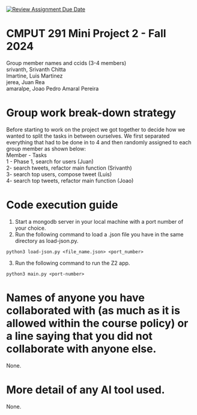 [![Review Assignment Due Date](https://classroom.github.com/assets/deadline-readme-button-22041afd0340ce965d47ae6ef1cefeee28c7c493a6346c4f15d667ab976d596c.svg)](https://classroom.github.com/a/kKQ0md7N)
# CMPUT 291 Mini Project 2 - Fall 2024
Group member names and ccids (3-4 members)  
  srivanth, Srivanth Chitta     
  lmartine, Luis Martinez     
  jerea, Juan Rea    
  amaralpe, Joao Pedro Amaral Pereira      

# Group work break-down strategy
Before starting to work on the project we got together to decide how we wanted to split the tasks in between ourselves. We first
separated everything that had to be done in to 4 and then randomly assigned to each group member as shown below:       
Member - Tasks        
1 - Phase 1, search for users (Juan)     
2- search tweets, refactor main function (Srivanth)    
3- search top users, compose tweet (Luis)     
4- search top tweets, refactor main function (Joao)     


# Code execution guide
1. Start a mongodb server in your local machine with a port number of your choice.     
2. Run the following command to load a .json file you have in the same directory as load-json.py.   
```
python3 load-json.py <file_name.json> <port_number>   
``` 
3. Run the following command to run the Z2 app.     
```
python3 main.py <port-number>
```


# Names of anyone you have collaborated with (as much as it is allowed within the course policy) or a line saying that you did not collaborate with anyone else.  
None.

# More detail of any AI tool used.
None.
